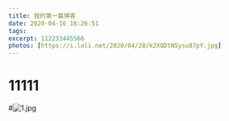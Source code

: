 ```yaml
---
title: 我的第一篇博客
date: 2020-04-16 16:26:51
tags:
excerpt: 112233445566
photos: [https://i.loli.net/2020/04/28/k2XQDtN5ysu87pY.jpg]
---
```

# 11111
#![1.jpg](https://i.loli.net/2020/04/28/k2XQDtN5ysu87pY.jpg)


